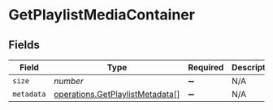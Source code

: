 # GetPlaylistMediaContainer


## Fields

| Field                                                                              | Type                                                                               | Required                                                                           | Description                                                                        | Example                                                                            |
| ---------------------------------------------------------------------------------- | ---------------------------------------------------------------------------------- | ---------------------------------------------------------------------------------- | ---------------------------------------------------------------------------------- | ---------------------------------------------------------------------------------- |
| `size`                                                                             | *number*                                                                           | :heavy_minus_sign:                                                                 | N/A                                                                                | 1                                                                                  |
| `metadata`                                                                         | [operations.GetPlaylistMetadata](../../models/operations/getplaylistmetadata.md)[] | :heavy_minus_sign:                                                                 | N/A                                                                                |                                                                                    |